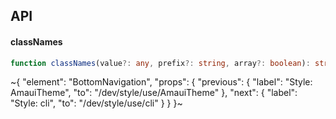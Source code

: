 

## API

#### classNames

```ts
function classNames(value?: any, prefix?: string, array?: boolean): string;
```


~{
  "element": "BottomNavigation",
  "props": {
    "previous": {
      "label": "Style: AmauiTheme",
      "to": "/dev/style/use/AmauiTheme"
    },
    "next": {
      "label": "Style: cli",
      "to": "/dev/style/use/cli"
    }
  }
}~
